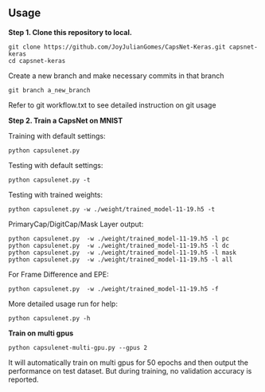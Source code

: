 ## Usage

**Step 1. Clone this repository to local.**
```
git clone https://github.com/JoyJulianGomes/CapsNet-Keras.git capsnet-keras
cd capsnet-keras
```
Create a new branch and make necessary commits in that branch
```
git branch a_new_branch
```
Refer to git workflow.txt to see detailed instruction on git usage

**Step 2. Train a CapsNet on MNIST**

Training with default settings:
```
python capsulenet.py
```
Testing with default settings:
```
python capsulenet.py -t
```
Testing with trained weights:
```
python capsulenet.py -w ./weight/trained_model-11-19.h5 -t
```
PrimaryCap/DigitCap/Mask Layer output:
```
python capsulenet.py  -w ./weight/trained_model-11-19.h5 -l pc
python capsulenet.py  -w ./weight/trained_model-11-19.h5 -l dc
python capsulenet.py  -w ./weight/trained_model-11-19.h5 -l mask
python capsulenet.py  -w ./weight/trained_model-11-19.h5 -l all
```
For Frame Difference and EPE:
```
python capsulenet.py  -w ./weight/trained_model-11-19.h5 -f
```

More detailed usage run for help:
```
python capsulenet.py -h
```

**Train on multi gpus**

```
python capsulenet-multi-gpu.py --gpus 2
```
It will automatically train on multi gpus for 50 epochs and then output the performance on test dataset.
But during training, no validation accuracy is reported.